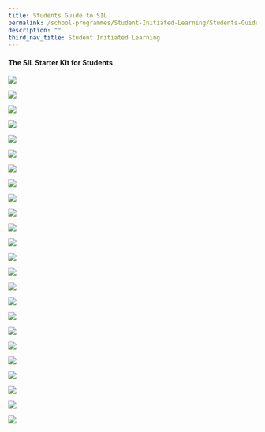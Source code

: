 ```yaml
---
title: Students Guide to SIL
permalink: /school-programmes/Student-Initiated-Learning/Students-Guide-to-SIL/
description: ""
third_nav_title: Student Initiated Learning
---
```

#### The SIL Starter Kit for Students

![](/images/School%20Programmes/Student%20Initiated%20Learning/Students'%20Guide%20to%20SIL/SIL01.jpg)

![](/images/School%20Programmes/Student%20Initiated%20Learning/Students'%20Guide%20to%20SIL/SIL02.jpg)

![](/images/School%20Programmes/Student%20Initiated%20Learning/Students'%20Guide%20to%20SIL/SIL03.jpg)

![](/images/School%20Programmes/Student%20Initiated%20Learning/Students'%20Guide%20to%20SIL/SIL04.jpg)

![](/images/School%20Programmes/Student%20Initiated%20Learning/Students'%20Guide%20to%20SIL/SIL05.jpg)

![](/images/School%20Programmes/Student%20Initiated%20Learning/Students'%20Guide%20to%20SIL/SIL06.jpg)

![](/images/School%20Programmes/Student%20Initiated%20Learning/Students'%20Guide%20to%20SIL/SIL07.jpg)

![](/images/School%20Programmes/Student%20Initiated%20Learning/Students'%20Guide%20to%20SIL/SIL08.jpg)

![](/images/School%20Programmes/Student%20Initiated%20Learning/Students'%20Guide%20to%20SIL/SIL09.jpg)

![](/images/School%20Programmes/Student%20Initiated%20Learning/Students'%20Guide%20to%20SIL/SIL10.jpg)

![](/images/School%20Programmes/Student%20Initiated%20Learning/Students'%20Guide%20to%20SIL/SIL11.jpg)

![](/images/School%20Programmes/Student%20Initiated%20Learning/Students'%20Guide%20to%20SIL/SIL12.jpg)

![](/images/School%20Programmes/Student%20Initiated%20Learning/Students'%20Guide%20to%20SIL/SIL13.jpg)

![](/images/School%20Programmes/Student%20Initiated%20Learning/Students'%20Guide%20to%20SIL/SIL14.jpg)

![](/images/School%20Programmes/Student%20Initiated%20Learning/Students'%20Guide%20to%20SIL/SIL15.jpg)

![](/images/School%20Programmes/Student%20Initiated%20Learning/Students'%20Guide%20to%20SIL/SIL16.jpg)

![](/images/School%20Programmes/Student%20Initiated%20Learning/Students'%20Guide%20to%20SIL/SIL17.jpg)

![](/images/School%20Programmes/Student%20Initiated%20Learning/Students'%20Guide%20to%20SIL/SIL18.jpg)

![](/images/School%20Programmes/Student%20Initiated%20Learning/Students'%20Guide%20to%20SIL/SIL19.jpg)

![](/images/School%20Programmes/Student%20Initiated%20Learning/Students'%20Guide%20to%20SIL/SIL20.jpg)

![](/images/School%20Programmes/Student%20Initiated%20Learning/Students'%20Guide%20to%20SIL/SIL21.jpg)

![](/images/School%20Programmes/Student%20Initiated%20Learning/Students'%20Guide%20to%20SIL/SIL22.jpg)

![](/images/School%20Programmes/Student%20Initiated%20Learning/Students'%20Guide%20to%20SIL/SIL23.jpg)

![](/images/School%20Programmes/Student%20Initiated%20Learning/Students'%20Guide%20to%20SIL/SIL24.jpg)
